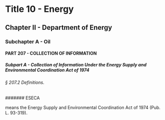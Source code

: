 
# Title 10 - Energy
## Chapter II - Department of Energy
### Subchapter A - Oil
#### PART 207 - COLLECTION OF INFORMATION
##### Subpart A - Collection of Information Under the Energy Supply and Environmental Coordination Act of 1974
###### § 207.2 Definitions.
####### ESECA

means the Energy Supply and Environmental Coordination Act of 1974 (Pub. L. 93-319).
